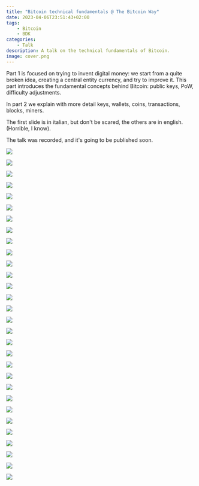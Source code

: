 ```yaml
---
title: "Bitcoin technical fundamentals @ The Bitcoin Way"
date: 2023-04-06T23:51:43+02:00
tags:
    - Bitcoin
    - BDK
categories:
    - Talk
description: A talk on the technical fundamentals of Bitcoin.
image: cover.png
---
```



Part 1 is focused on trying to invent digital money: we start from a quite broken idea, creating a central entity currency, and try to improve it. This part introduces the fundamental concepts behind Bitcoin: public keys, PoW, difficulty adjustments.

In part 2 we explain with more detail keys, wallets, coins, transactions, blocks, miners.

<!--more-->

The first slide is in italian, but don't be scared, the others are in english. (Horrible, I know).

The talk was recorded, and it's going to be published soon.

![](images/btc.png)

![](images/btc_1.png)

![](images/btc_2.png)

![](images/btc_3.png)

![](images/btc_4.png)

![](images/btc_5.png)

![](images/btc_6.png)

![](images/btc_7.png)

![](images/btc_8.png)

![](images/btc_9.png)

![](images/btc_10.png)

![](images/btc_11.png)

![](images/btc_12.png)

![](images/btc_13.png)

![](images/btc_14.png)

![](images/btc_15.png)

![](images/btc_16.png)

![](images/btc_17.png)

![](images/btc_18.png)

![](images/btc_19.png)

![](images/btc_20.png)

![](images/btc_21.png)

![](images/btc_22.png)

![](images/btc_23.png)

![](images/btc_24.png)

![](images/btc_25.png)

![](images/btc_26.png)

![](images/btc_27.png)

![](images/btc_28.png)

![](images/btc_29.png)
